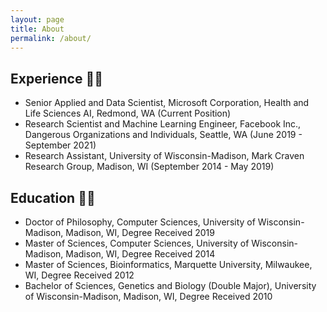 ```yaml
---
layout: page
title: About
permalink: /about/
---
```


## Experience 👨‍💻
* Senior Applied and Data Scientist, Microsoft Corporation, Health and Life Sciences AI, Redmond, WA (Current Position)
* Research Scientist and Machine Learning Engineer, Facebook Inc., Dangerous Organizations and Individuals, Seattle, WA (June 2019 - September 2021)
* Research Assistant, University of Wisconsin-Madison, Mark Craven Research Group, Madison, WI (September 2014 - May 2019)

## Education 👨‍🎓
* Doctor of Philosophy, Computer Sciences, University of Wisconsin-Madison, Madison, WI, Degree Received 2019
* Master of Sciences, Computer Sciences, University of Wisconsin-Madison, Madison, WI, Degree Received 2014
* Master of Sciences, Bioinformatics, Marquette University, Milwaukee, WI, Degree Received 2012
* Bachelor of Sciences, Genetics and Biology (Double Major), University of Wisconsin-Madison, Madison, WI, Degree Received 2010
